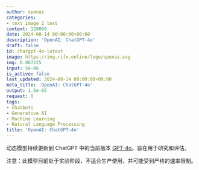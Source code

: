 ```yaml
---
author: openai
categories:
- text image 2 text
context: 128000
date: 2024-08-14 00:00:00+00:00
description: 'OpenAI: ChatGPT-4o'
draft: false
id: chatgpt-4o-latest
image: https://img.rifx.online/logo/openai.svg
img: 0.007225
input: 5e-06
is_active: false
last_updated: 2024-08-14 00:00:00+00:00
meta_title: 'OpenAI: ChatGPT-4o'
output: 1.5e-05
request: 0
tags:
- Chatbots
- Generative AI
- Machine Learning
- Natural Language Processing
title: 'OpenAI: ChatGPT-4o'
---
```






动态模型持续更新到 ChatGPT 中的当前版本 [GPT-4o](/openai/gpt-4o)。旨在用于研究和评估。

注意：此模型目前处于实验阶段，不适合生产使用，并可能受到严格的速率限制。

